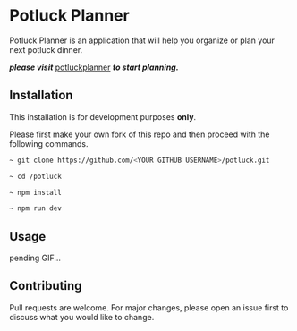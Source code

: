 # Potluck Planner

Potluck Planner is an application that will help you organize or plan your next potluck dinner.

***please visit*** [potluckplanner](https://18.222.86.237.nip.io/) ***to start planning.***

## Installation
This installation is for development purposes **only**.

Please first make your own fork of this repo and then proceed with the following commands.

```bash
~ git clone https://github.com/<YOUR GITHUB USERNAME>/potluck.git

~ cd /potluck

~ npm install

~ npm run dev
```
## Usage

pending GIF...

## Contributing
Pull requests are welcome. For major changes, please open an issue first to discuss what you would like to change.
